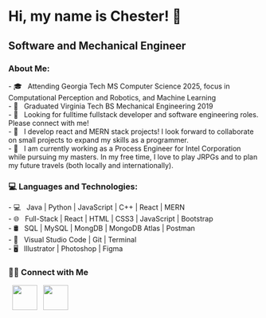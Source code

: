 <h1>Hi, my name is Chester! 👋</h1>
<h2>Software and Mechanical Engineer</h2>
<h3>About Me: </h3>
- 🎓 &nbsp; Attending Georgia Tech MS Computer Science 2025, focus in Computational Perception and Robotics, and Machine Learning <br />
- 🦃 &nbsp; Graduated Virginia Tech BS Mechanical Engineering 2019 <br />
- 🔭 &nbsp; Looking for fulltime fullstack developer and software engineering roles. Please connect with me! <br />
- 💞️ &nbsp; I develop react and MERN stack projects! I look forward to collaborate on small projects to expand my skills as a programmer. <br />
- 🌱 &nbsp; I am currently working as a Process Engineer for Intel Corporation while pursuing my masters. In my free time, I love to play JRPGs and to plan my future travels (both locally and internationally). <br />

<h3>💻 Languages and Technologies: </h3>
- 💻 &nbsp; Java | Python | JavaScript | C++ | React | MERN <br />   
- 🌐 &nbsp; Full-Stack | React | HTML | CSS3 | JavaScript | Bootstrap <br />
- 🛢 &nbsp; SQL | MySQL | MongDB | MongoDB Atlas | Postman <br />
- 🔧 &nbsp; Visual Studio Code  | Git | Terminal <br />
- 🖥 &nbsp; Illustrator | Photoshop | Figma <br />

<h3> 🤝🏻 Connect with Me </h3>
&nbsp; <a href="https://www.linkedin.com/chesterziebart" target="_blank" rel="noopener noreferrer"><img src="https://img.icons8.com/plasticine/100/000000/linkedin.png" width="50" /></a>  
&nbsp; <a href="mailto:ziebartcabauatan@gmail.com" target="_blank" rel="noopener noreferrer"><img src="https://img.icons8.com/plasticine/100/000000/gmail.png"  width="50" /></a>
